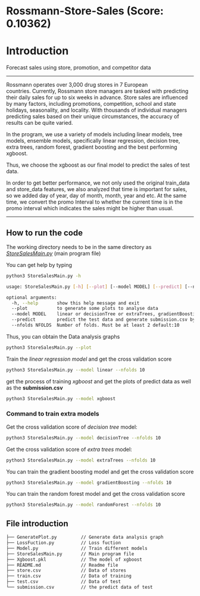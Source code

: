 # Rossmann-Store-Sales (Score: 0.10362)

# Introduction

Forecast sales using store, promotion, and competitor data

---

Rossmann operates over 3,000 drug stores in 7 European countries. Currently, Rossmann store managers are tasked with predicting their daily sales for up to six weeks in advance. Store sales are influenced by many factors, including promotions, competition, school and state holidays, seasonality, and locality. With thousands of individual managers predicting sales based on their unique circumstances, the accuracy of results can be quite varied.

In the program, we use a variety of models including linear models, tree models, ensemble models, specifically linear regression, decision tree, extra trees, random forest, gradient boosting and the best performing xgboost.

Thus, we choose the xgboost as our final model to predict the sales of test data.

In order to get better performance, we not only used the original train_data and store_data features, we also analyzed that time is important for sales, so we added day of year, day of month, month, year and etc. At the same time, we convert the promo Interval to whether the current time is in the promo interval which indicates the sales might be higher than usual.

---

## How to run the code

The working directory needs to be in the same directory as *[StoreSalesMain.py](http://storesalesmain.py)*  (main program file)

You can get help by typing 

```bash
python3 StoreSalesMain.py -h

usage: StoreSalesMain.py [-h] [--plot] [--model MODEL] [--predict] [--nfolds NFOLDS]

optional arguments:
  -h, --help       show this help message and exit
  --plot           to generate some plots to analyse data
  --model MODEL    linear or decisionTree or extraTrees, gradientBoosting or randomForest or xgboost
  --predict        predict the test data and generate submission.csv by generated xgboost model directly
  --nfolds NFOLDS  Number of folds. Must be at least 2 default:10

```

Thus, you can obtain the Data analysis graphs

```bash
python3 StoreSalesMain.py --plot
```

Train the *linear regression model* and get the cross validation score

```bash
python3 StoreSalesMain.py --model linear --nfolds 10 
```

get the process of training *xgboost* and get the plots of predict data as well as the **submission.csv**

```bash
python3 StoreSalesMain.py --model xgboost
```

### Command to train extra models

Get the cross validation score of *decision tree* model:

```bash
python3 StoreSalesMain.py --model decisionTree --nfolds 10 
```

Get the cross validation score of *extra trees* model:

```bash
python3 StoreSalesMain.py --model extraTrees --nfolds 10 
```

You can train the gradient boosting model and get the cross validation score

```bash
python3 StoreSalesMain.py --model gradientBoosting --nfolds 10 
```

You can train the random forest model and get the cross validation score

```bash
python3 StoreSalesMain.py --model randomForest --nfolds 10 
```

## File introduction

```bash
├── GeneratePlot.py         // Generate data analysis graph
├── LossFuction.py          // Loss fuction 
├── Model.py                // Train different models
├── StoreSalesMain.py       // Main program file
├── Xgboost.pkl             // The model of xgboost
├── README.md               // Readme file
├── store.csv               // Data of stores
├── train.csv               // Data of training
├── test.csv                // Data of test
└── submission.csv          // the predict data of test
```